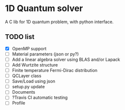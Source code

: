 # 1D Quantum solver

A C lib for 1D quantum problem, with python interface. 

## TODO list
- [X] OpenMP support
- [ ] Material parameters (json or py?)
- [ ] Add a linear algebra solver using BLAS and/or Lapack
- [ ] Add Wurtzite structure 
- [ ] Finite temperature Fermi-Dirac distribution
- [ ] QCLayer class
- [ ] Save/Load using json
- [ ] setup.py update
- [ ] Documents
- [ ] ?Travis CI automatic testing
- [ ] Profile
